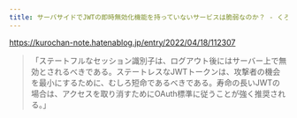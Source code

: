 ```yaml
---
title: サーバサイドでJWTの即時無効化機能を持っていないサービスは脆弱なのか？ - くろの雑記帳
---
```


https://kurochan-note.hatenablog.jp/entry/2022/04/18/112307

> 「ステートフルなセッション識別子は、ログアウト後にはサーバー上で無効とされるべきである。ステートレスなJWTトークンは、攻撃者の機会を最小にするために、むしろ短命であるべきである。寿命の長いJWTの場合は、アクセスを取り消すためにOAuth標準に従うことが強く推奨される。」

